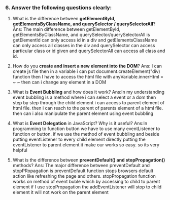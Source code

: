 
### 6. Answer the following questions clearly:

1. What is the difference between **getElementById, getElementsByClassName, and querySelector / querySelectorAll**?
Ans: The main difference between getElementById, getElementsByClassName, and querySelector/querySelectorAll is getElementId can only access id in a div and getElementsClassName can only access all classes in the div and querySelector can access particular  class or id given and querySelectorAll can access all class and id.


2. How do you **create and insert a new element into the DOM**?
Ans: I can create js file then in a variable i can put document.createElement("div) function
then I have to access the html file with anyVariable.innerHtml = ~ ~ then can i change any element in a DOM

3. What is **Event Bubbling** and how does it work?
Ans:In my understanding event bubbling is a method where i can select a event or a dom then step by step through the child element i can access to parent element of html file. then i can reach to the parent of parents element of a html file. then can i also manipulate the parent element using event bubbling


4. What is **Event Delegation** in JavaScript? Why is it useful?
Ans:In programming to function button we have to use many eventListener to function or button. if we use the method of event bubbling and beside putting eventListener to every child element directly putting the eventListener to parent element it make our works so easy. so its very helpful


5. What is the difference between **preventDefault() and stopPropagation()** methods?
Ans: The major difference between preventDefault and stopPRopagation is
preventDefault function stops browsers default action like refreshing the page and others.
stopPropagation function works on method of event buble which by accessing to child to parent element if I use stopPropagation the addEventListener will stop to child element it will not work on the parent element 


